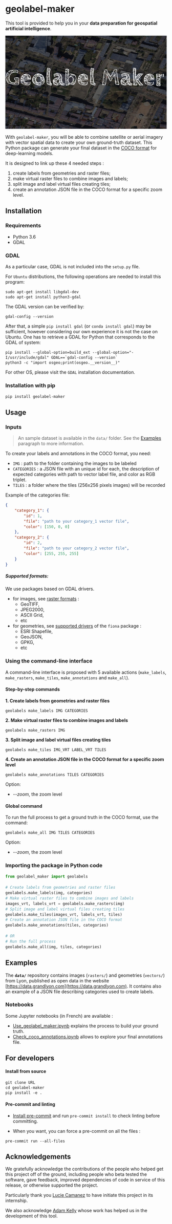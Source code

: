 # geolabel-maker

This tool is provided to help you in your **data preparation for geospatial artificial intelligence**.

![](medias/geolabel-maker.gif)

With `geolabel-maker`, you will be able to combine satellite or aerial imagery with
vector spatial data to create your own ground-truth dataset. This Python package can
generate your final dataset in the [COCO format](http://cocodataset.org/#home) for deep-learning models.


It is designed to link up these 4 needed steps :
 1. create labels from geometries and raster files;
 2. make virtual raster files to combine images and labels;
 3. split image and label virtual files creating tiles;
 4. create an annotation JSON file in the COCO format for a specific zoom level.

## Installation

### Requirements

 * Python 3.6
 * GDAL

### GDAL

As a particular case, GDAL is not included into the `setup.py` file.

For `Ubuntu` distributions, the following operations are needed to install this program:

```
sudo apt-get install libgdal-dev
sudo apt-get install python3-gdal
```

The GDAL version can be verified by:
```
gdal-config --version
```
After that, a simple `pip install gdal` (or `conda install gdal`) may be sufficient, however considering our own experience it is not the case on Ubuntu. One has to retrieve a GDAL for Python that corresponds to the GDAL of system:
```
pip install --global-option=build_ext --global-option="-I/usr/include/gdal" GDAL==`gdal-config --version`
python3 -c "import osgeo;print(osgeo.__version__)"
```
For other OS, please visit the `GDAL` installation documentation.


### Installation with pip
```
pip install geolabel-maker
```

## Usage

### Inputs

> An sample dataset is available in the `data/` folder. See the [Examples](#examples) paragraph to more information.

To create your labels and annotations in the COCO format, you need:

 * `IMG` : path to the folder containing the images to be labeled
 * `CATEGORIES` : a JSON file with an unique id for each, the description of expected categories
with path to vector label file, and color as RGB triplet.
 * `TILES` : a folder where the tiles (256x256 pixels images) will be recorded

Example of the categories file:

```json
{
    "category_1": {
        "id": 1,
        "file": "path to your category_1 vector file",
        "color": [150, 0, 0]
    },
    "category_2": {
        "id": 2,
        "file": "path to your category_2 vector file",
        "color": [255, 255, 255]
    }
}
```

##### Supported formats:

We use packages based on GDAL drivers.

 * for images, see [raster formats](https://gdal.org/drivers/raster/index.html) :
   * GeoTIFF,
   * JPEG2000,
   * ASCII Grid,
   * etc
 * for geometries, see [supported drivers](https://github.com/Toblerity/Fiona/blob/master/fiona/drvsupport.py) of the `fiona` package :
   * ESRI Shapefile,
   * GeoJSON,
   * GPKG,
   * etc

### Using the command-line interface

A command-line interface is proposed with 5 available
actions (`make_labels`, `make_rasters`, `make_tiles`, `make_annotations`
 and `make_all`).

#### Step-by-step commands

 **1. Create labels from geometries and raster files**

```
geolabels make_labels IMG CATEGORIES
```

 **2. Make virtual raster files to combine images and labels**

```
geolabels make_rasters IMG
```

 **3. Split image and label virtual files creating tiles**

```
geolabels make_tiles IMG_VRT LABEL_VRT TILES
```

 **4. Create an annotation JSON file in the COCO format for a specific zoom level**

```
geolabels make_annotations TILES CATEGORIES
```

Option:
- *--zoom*, the zoom level

#### Global command

To run the full process to get a ground truth in the COCO format, use the command:

```
geolabels make_all IMG TILES CATEGORIES
```

Option:
- *--zoom*, the zoom level

### Importing the package in Python code

```python
from geolabel_maker import geolabels

# Create labels from geometries and raster files
geolabels.make_labels(img, categories)
# Make virtual raster files to combine images and labels
images_vrt, labels_vrt = geolabels.make_rasters(img)
# Split image and label virtual files creating tiles
geolabels.make_tiles(images_vrt, labels_vrt, tiles)
# Create an annotation JSON file in the COCO format
geolabels.make_annotations(tiles, categories)

# OR
# Run the full process
geolabels.make_all(img, tiles, categories)
```

## Examples

The **`data/`** repository contains images (`rasters/`) and geometries (`vectors/`) from Lyon, published as open data in the website [https://data.grandlyon.com](https://data.grandlyon.com).
It contains also an example of a JSON file describing categories used to create labels.

### Notebooks

Some Jupyter notebooks (in French) are available :
- [Use_geolabel_maker.ipynb](notebooks/Use_geolabel_maker.ipynb) explains the process to build your ground truth.
- [Check_coco_annotations.ipynb](notebooks/Check_coco_annotations.ipynb) allows to explore your final annotations file.

## For developers

#### Install from source

```
git clone URL
cd geolabel-maker
pip install -e .
```

#### Pre-commit and linting

* [Install pre-commit](https://pre-commit.com/#install) and run `pre-commit install`
to check linting before committing.

* When you want, you can force a pre-commit on all the files :

```
pre-commit run --all-files
```

## Acknowledgements

We gratefully acknowledge the contributions of the people who 
helped get this project off of the ground, including people who 
beta tested the software, gave feedback, improved dependencies of 
code in service of this release, or otherwise supported the project.

Particularly thank you [Lucie Camanez](https://github.com/TrueCactus) 
to have initiate this project in its internship.

We also acknowledge [Adam Kelly](https://www.immersivelimit.com/) 
whose work has helped us in the development of this tool.


